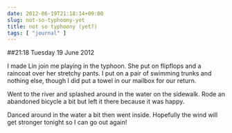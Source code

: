 ```yaml
---
date: 2012-06-19T21:18:14+09:00
slug: not-so-typhoony-yet
title: not so typhoony (yet?)
tags: [ "journal" ]
---
```


##21:18 Tuesday 19 June 2012

I made Lin join me playing in the typhoon.  She put on flipflops and a raincoat over her stretchy pants.  I put on a pair of swimming trunks and nothing else, though I did put a towel in our mailbox for our return.

 

Went to the river and splashed around in the water on the sidewalk.  Rode an abandoned bicycle a bit but left it there because it was happy.

 

Danced around in the water a bit then went inside.  Hopefully the wind will get stronger tonight so I can go out again!

 
